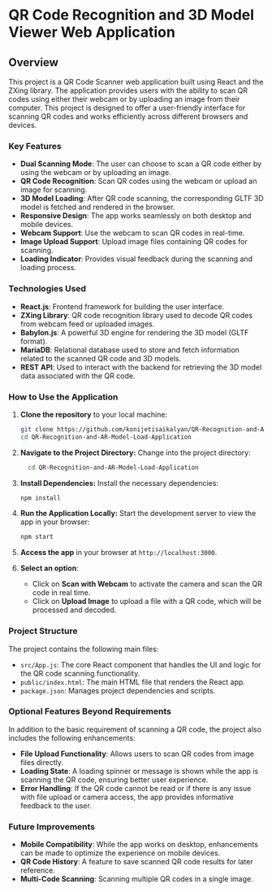 # QR Code Recognition and 3D Model Viewer Web Application

## Overview

This project is a QR Code Scanner web application built using React and the ZXing library. The application provides users with the ability to scan QR codes using either their webcam or by uploading an image from their computer. This project is designed to offer a user-friendly interface for scanning QR codes and works efficiently across different browsers and devices.

### Key Features
- **Dual Scanning Mode**: The user can choose to scan a QR code either by using the webcam or by uploading an image.
- **QR Code Recognition**: Scan QR codes using the webcam or upload an image for scanning.
- **3D Model Loading**: After QR code scanning, the corresponding GLTF 3D model is fetched and rendered in the browser.
- **Responsive Design**: The app works seamlessly on both desktop and mobile devices.
- **Webcam Support**: Use the webcam to scan QR codes in real-time.
- **Image Upload Support**: Upload image files containing QR codes for scanning.
- **Loading Indicator**: Provides visual feedback during the scanning and loading process.

### Technologies Used
- **React.js**: Frontend framework for building the user interface.
- **ZXing Library**: QR code recognition library used to decode QR codes from webcam feed or uploaded images.
- **Babylon.js**: A powerful 3D engine for rendering the 3D model (GLTF format).
- **MariaDB**: Relational database used to store and fetch information related to the scanned QR code and 3D models.
- **REST API**: Used to interact with the backend for retrieving the 3D model data associated with the QR code.

### How to Use the Application

1. **Clone the repository** to your local machine:

   ```bash
   git clone https://github.com/konijetisaikalyan/QR-Recognition-and-AR-Model-Load-Application.git
   cd QR-Recognition-and-AR-Model-Load-Application
2. **Navigate to the Project Directory:** Change into the project directory:

   ```bash
     cd QR-Recognition-and-AR-Model-Load-Application
3. **Install Dependencies:** Install the necessary dependencies:

    ```bash
    npm install
4. **Run the Application Locally:** Start the development server to view the app in your browser:

   ```bash
   npm start

5. **Access the app** in your browser at `http://localhost:3000`.

6. **Select an option**:
   - Click on **Scan with Webcam** to activate the camera and scan the QR code in real time.
   - Click on **Upload Image** to upload a file with a QR code, which will be processed and decoded.

### Project Structure

The project contains the following main files:

- `src/App.js`: The core React component that handles the UI and logic for the QR code scanning functionality.
- `public/index.html`: The main HTML file that renders the React app.
- `package.json`: Manages project dependencies and scripts.
  
### Optional Features Beyond Requirements

In addition to the basic requirement of scanning a QR code, the project also includes the following enhancements:

- **File Upload Functionality**: Allows users to scan QR codes from image files directly.
- **Loading State**: A loading spinner or message is shown while the app is scanning the QR code, ensuring better user experience.
- **Error Handling**: If the QR code cannot be read or if there is any issue with file upload or camera access, the app provides informative feedback to the user.
  
### Future Improvements

- **Mobile Compatibility**: While the app works on desktop, enhancements can be made to optimize the experience on mobile devices.
- **QR Code History**: A feature to save scanned QR code results for later reference.
- **Multi-Code Scanning**: Scanning multiple QR codes in a single image.
